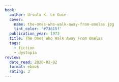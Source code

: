 ```yaml
---
book:
  author: Ursula K. Le Guin
  cover:
    name: the-ones-who-walk-away-from-omelas.jpg
    tint_color: '#73615f'
  publication_year: 1973
  title: The Ones Who Walk Away From Omelas
  tags:
    - fiction
    - dystopia
review:
  date_read: 2020-02-02
  format: ebook
  rating: 3
---
```

